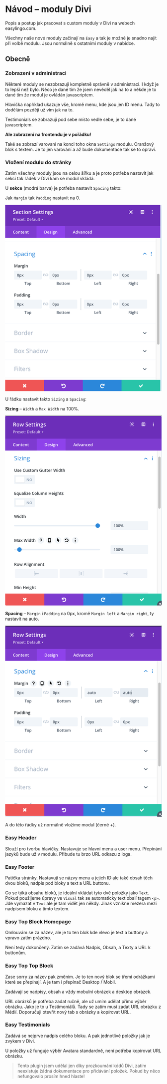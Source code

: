 # Návod – moduly Divi

Popis a postup jak pracovat s custom moduly v Divi na webech easylingo.com.

Všechny naše nové moduly začínají na `Easy` a tak je možné je snadno najít při volbě modulu. Jsou normálně s ostatními moduly v nabídce.

## Obecně

### Zobrazení v administraci

Některé moduly se nezobrazují kompletně správně v administraci. I když je to lepší než bylo. Něco je dané tím že jsem nevěděl jak na to a někde je to dané tím že modul je ovládán javascriptem.

Hlavička například ukazuje vše, kromě menu, kde jsou jen ID menu. Tady to dodělám později už vím jak na to.

Testimonials se zobrazují pod sebe místo vedle sebe, je to dané javascriptem.

**Ale zobrazení na frontendu je v pořádku!**

Také se zobrazí varovaní na konci toho okna `Settings` modulu. Oranžový blok s textem. Je to jen varování a až bude dokumentace tak se to opraví.

### Vložení modulu do stránky

Zatím všechny moduly jsou na celou šířku a je proto potřeba nastavit jak sekci tak řádek v Divi kam se modul vkládá.

U **sekce** (modrá barva) je potřeba nastavit `Spacing` takto:

Jak `Margin` tak `Padding` nastavit na 0.

![Nastavení Spacing u Sekce](section-settings.png)

U řádku nastavit takto `Sizing` a `Spacing`:

**Sizing** – `Width` a `Max Width` na 100%.

![Nastavení Sizing u Řádku](row-sizing.png)

**Spacing** – `Margin` i `Padding` na 0px, kromě `Margin left` a `Margin right`, ty nastavit na auto.

![Nastavení Spacing u Řádku](row-spacing.png)

A do této řádky už normálně vložíme modul (černé +).

### Easy Header

Slouží pro tvorbu hlavičky. Nastavuje se hlavní menu a user menu. Přepínání jazyků bude už v modulu. Přibude tu brzo URL odkazu z loga.

### Easy Footer

Patička stránky. Nastavují se názvy menu a jejich ID ale také obsah těch dvou bloků, nadpis pod bloky a text a URL buttonu.

Co se týká obsahu bloků, je ideální vkládat tyto dvě položky jako `Text`. Pokud použijeme úpravy ve `Visual` tak se automaticky text obalí tagem `<p>`. Jde vymazat v `Text` ale je tam vidět jen někdy. Jinak vznikne mezera mezi nadpisem bloku a tímto textem.

### Easy Top Block Homepage

Omlouvám se za název, ale je to ten blok kde vlevo je text a buttony a vpravo zatím prázdno.

Není tedy dokončený. Zatím se zadává Nadpis, Obsah, a Texty a URL k buttonům.

### Easy Top Top Block

Zase sorry za název pak změním. Je to ten nový blok se třemi odrážkami které se přepínají. A je tam i přepínač Desktop / Mobil.

Zadávají se nadpisy, obsah a vždy mobulní obrázek a desktop obrázek.

URL obrázků je potřeba zadat ručně, ale už umím udělat přímo výběr obrázku. Jako je to u Testimoniálů. Tady se zatím musí zadat URL obrázku z Médií. Doporučuji otevřít nový tab s obrázky a kopírovat URL.

### Easy Testimonials

Zadává se nejprve nadpis celého bloku. A pak jednotlivé položky jak je zvykem v Divi.

U položky už funguje výběr Avatara standardně, není potřeba kopírovat URL obrázku.

> Tento plugin jsem udělal jen díky prozkoumání kódů Divi, zatím neexistuje žádná dokumentace pro přidávání položek. Pokud by něco nefungovalo prosím hned hlaste!
